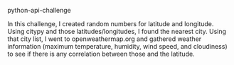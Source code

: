 python-api-challenge

In this challenge, I created random numbers for latitude and longitude. Using citypy and those latitudes/longitudes, I found the nearest city. Using that city list, I went to openweathermap.org and gathered weather information (maximum temperature, humidity, wind speed, and cloudiness) to see if there is any correlation between those and the latitude.
